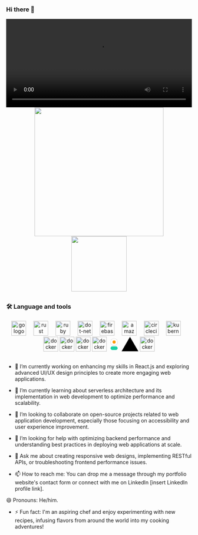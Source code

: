 ### Hi there 👋

<!-- ![Alt text](https://avatars.githubusercontent.com/u/121333557?v=4) -->

<video width="100%" height="240" controls>
  <source src="https://drive.google.com/drive/u/0/my-drive" type="video/mp4">
  Your browser does not support the video tag.
</video>

<div align="center" width = "100%" >
  <img height="350" src="https://github-readme-streak-stats.herokuapp.com?user=Mitul3047&theme=github-dark-blue&hide_border=true&date_format=M%20j%5B%2C%20Y%5D" />
</div>

<div align="center">
  <img height="150" src="https://camo.githubusercontent.com/62da68eb62b1e5f175f7d1f0191dd89a653d7908feb22d37d4a0ab07365d6791/68747470733a2f2f6d656469612e67697068792e636f6d2f6d656469612f4d3967624264396e6244724f5475314d71782f67697068792e676966"  />
</div>

###

<!-- <div align="center">
  <img src="https://img.shields.io/static/v1?message=LinkedIn&logo=linkedin&label=&color=0077B5&logoColor=white&labelColor=&style=for-the-badge" height="25" alt="linkedin logo"  />
  <img src="https://img.shields.io/static/v1?message=Youtube&logo=youtube&label=&color=FF0000&logoColor=white&labelColor=&style=for-the-badge" height="25" alt="youtube logo"  />
  <img src="https://img.shields.io/static/v1?message=Twitter&logo=twitter&label=&color=1DA1F2&logoColor=white&labelColor=&style=for-the-badge" height="25" alt="twitter logo"  />
</div> -->

##

<h3 align="left">🛠 Language and tools</h3>

###

<div align="center">
          <img src="https://cdn.jsdelivr.net/gh/devicons/devicon/icons/html5/html5-original.svg" height="40" alt="go logo"  />
  <img width="12" />
  <img src="https://cdn.jsdelivr.net/gh/devicons/devicon/icons/css3/css3-original.svg" height="40" alt="rust logo"  />
  <img width="12" />
  <img src="https://cdn.jsdelivr.net/gh/devicons/devicon/icons/tailwindcss/tailwindcss-plain.svg" height="40" alt="ruby logo"  />
  <img width="12" />
  <img src="https://cdn.jsdelivr.net/gh/devicons/devicon/icons/javascript/javascript-plain.svg" height="40" alt="dot-net logo"  />
  <img width="12" />
  <img src="https://cdn.jsdelivr.net/gh/devicons/devicon/icons/firebase/firebase-plain-wordmark.svg" height="40" alt="firebase logo"  />
  <img width="12" />
  <img src="https://cdn.jsdelivr.net/gh/devicons/devicon/icons/react/react-original.svg" height="40" alt="amazonwebservices logo"  />
  <img width="12" />
  <img src="https://cdn.jsdelivr.net/gh/devicons/devicon/icons/materialui/materialui-original.svg" height="40" alt="circleci logo"  />
  <img width="12" />
  <img src="https://cdn.jsdelivr.net/gh/devicons/devicon/icons/express/express-original.svg" height="40" alt="kubernetes logo"  />
  <img width="12" />
  <img src="https://cdn.jsdelivr.net/gh/devicons/devicon/icons/nodejs/nodejs-original.svg" height="40" alt="docker logo"  />
  <img src="https://cdn.jsdelivr.net/gh/devicons/devicon/icons/mongodb/mongodb-original.svg" height="40" alt="docker logo"  />
  <img src="https://cdn.jsdelivr.net/gh/devicons/devicon/icons/github/github-original.svg" height="40" alt="docker logo"  />
  <img src="https://cdn.worldvectorlogo.com/logos/framer-motion.svg" height="40" alt="docker logo"  />
  <svg class="h-6 w-6 md:h-8 md:w-8" width="32" height="40" viewBox="0 0 415 415" xmlns="http://www.w3.org/2000/svg"><rect x="82.5" y="290" width="250" height="125" rx="62.5" fill="#1AD1A5"></rect><circle cx="207.5" cy="135" r="130" fill="black" fill-opacity=".3"></circle><circle cx="207.5" cy="135" r="125" fill="white"></circle><circle cx="207.5" cy="135" r="56" fill="#FF9903"></circle></svg>
  <svg aria-label="Vercel Logo" fill="var(--geist-foreground)" viewBox="0 0 75 65" height="40" data-testid="dashboard/logo"><path d="M37.59.25l36.95 64H.64l36.95-64z"></path></svg>
  <img src="https://www.vectorlogo.zone/logos/netlify/netlify-icon.svg" height="40" alt="docker logo"  />
</div>

##

- 🔭 I’m currently working on enhancing my skills in React.js and exploring advanced UI/UX design principles to create more engaging web applications.

- 🌱 I’m currently learning about serverless architecture and its implementation in web development to optimize performance and scalability.

- 👯 I’m looking to collaborate on open-source projects related to web application development, especially those focusing on accessibility and user experience improvement.

- 🤔 I’m looking for help with optimizing backend performance and understanding best practices in deploying web applications at scale.

- 💬 Ask me about creating responsive web designs, implementing RESTful APIs, or troubleshooting frontend performance issues.

- 📫 How to reach me: You can drop me a message through my portfolio website's contact form or connect with me on LinkedIn [insert LinkedIn profile link].

😄 Pronouns: He/him.

- ⚡ Fun fact: I'm an aspiring chef and enjoy experimenting with new recipes, infusing flavors from around the world into my cooking adventures!







###



